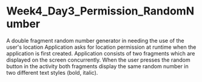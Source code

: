 # Week4_Day3_Permission_RandomNumber
A double fragment random number generator in needing the use of the user's location 
Application asks for location permission at runtime when the application is first created. 
Application consists of two fragments which are displayed on the screen concurrently.
When the user presses the random button in the activity both fragments display 
the same random number in two different text styles (bold, italic).
